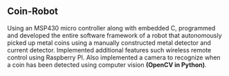 
## Coin-Robot

Using an MSP430 micro controller along with embedded C, programmed and developed the entire software 
framework of a robot that autonomously picked up metal coins using a manually constructed metal detector
and current detector. 
Implemented additional features such wireless remote control using Raspberry PI. Also implemented a camera to
recognize when a coin has been detected using computer vision **(OpenCV in Python)**.
